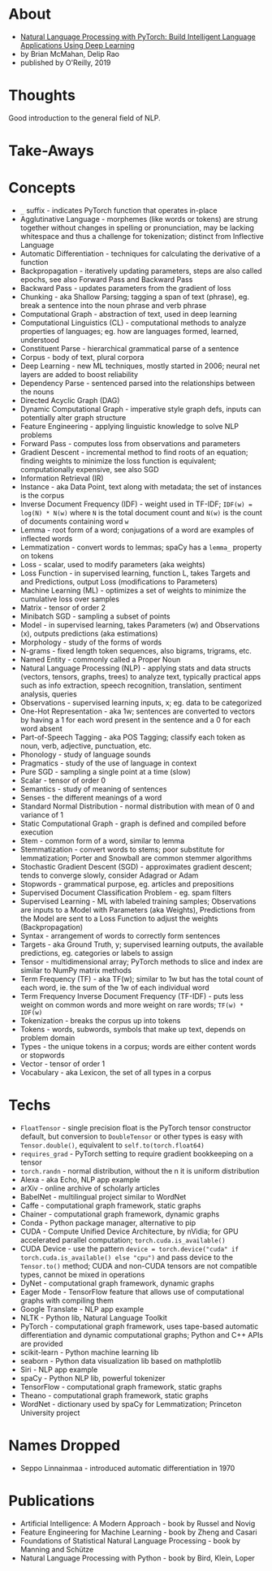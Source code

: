 # About

* [Natural Language Processing with PyTorch: Build Intelligent Language Applications Using Deep Learning](https://www.oreilly.com/library/view/natural-language-processing/9781491978221/)
* by Brian McMahan, Delip Rao
* published by O'Reilly, 2019

# Thoughts

Good introduction to the general field of NLP.

# Take-Aways

# Concepts

* `_` suffix - indicates PyTorch function that operates in-place
* Agglutinative Language - morphemes (like words or tokens) are strung together without changes in spelling or pronunciation, may be lacking whitespace and thus a challenge for tokenization; distinct from Inflective Language
* Automatic Differentiation - techniques for calculating the derivative of a function
* Backpropagation - iteratively updating parameters, steps are also called epochs, see also Forward Pass and Backward Pass
* Backward Pass - updates parameters from the gradient of loss
* Chunking - aka Shallow Parsing; tagging a span of text (phrase), eg. break a sentence into the noun phrase and verb phrase
* Computational Graph - abstraction of text, used in deep learning
* Computational Linguistics (CL) - computational methods to analyze properties of languages; eg. how are languages formed, learned, understood
* Constituent Parse - hierarchical grammatical parse of a sentence
* Corpus - body of text, plural corpora
* Deep Learning - new ML techniques, mostly started in 2006; neural net layers are added to boost reliability
* Dependency Parse - sentenced parsed into the relationships between the nouns
* Directed Acyclic Graph (DAG)
* Dynamic Computational Graph - imperative style graph defs, inputs can potentially alter graph structure
* Feature Engineering - applying linguistic knowledge to solve NLP problems
* Forward Pass - computes loss from observations and parameters
* Gradient Descent - incremental method to find roots of an equation; finding weights to minimize the loss function is equivalent; computationally expensive, see also SGD
* Information Retrieval (IR)
* Instance - aka Data Point, text along with metadata; the set of instances is the corpus
* Inverse Document Frequency (IDF) - weight used in TF-IDF; `IDF(w) = log(N) * N(w)` where `N` is the total document count and `N(w)` is the count of documents containing word `w`
* Lemma - root form of a word; conjugations of a word are examples of inflected words
* Lemmatization - convert words to lemmas; spaCy has a `lemma_` property on tokens
* Loss - scalar, used to modify parameters (aka weights)
* Loss Function - in supervised learning, function L, takes Targets and and Predictions, output Loss (modifications to Parameters)
* Machine Learning (ML) - optimizes a set of weights to minimize the cumulative loss over samples
* Matrix - tensor of order 2
* Minibatch SGD - sampling a subset of points
* Model - in supervised learning, takes Parameters (w) and Observations (x), outputs predictions (aka estimations)
* Morphology - study of the forms of words
* N-grams - fixed length token sequences, also bigrams, trigrams, etc.
* Named Entity - commonly called a Proper Noun
* Natural Language Processing (NLP) - applying stats and data structs (vectors, tensors, graphs, trees) to analyze text, typically practical apps such as info extraction, speech recognition, translation, sentiment analysis, queries
* Observations - supervised learning inputs, x; eg. data to be categorized
* One-Hot Representation - aka 1w; sentences are converted to vectors by having a 1 for each word present in the sentence and a 0 for each word absent
* Part-of-Speech Tagging - aka POS Tagging; classify each token as noun, verb, adjective, punctuation, etc.
* Phonology - study of language sounds
* Pragmatics - study of the use of language in context
* Pure SGD - sampling a single point at a time (slow)
* Scalar - tensor of order 0
* Semantics - study of meaning of sentences
* Senses - the different meanings of a word
* Standard Normal Distribution - normal distribution with mean of 0 and variance of 1
* Static Computational Graph - graph is defined and compiled before execution
* Stem - common form of a word, similar to lemma
* Stemmatization - convert words to stems; poor substitute for lemmatization; Porter and Snowball are common stemmer algorithms
* Stochastic Gradient Descent (SGD) - approximates gradient descent; tends to converge slowly, consider Adagrad or Adam
* Stopwords - grammatical purpose, eg. articles and prepositions
* Supervised Document Classification Problem - eg. spam filters
* Supervised Learning - ML with labeled training samples; Observations are inputs to a Model with Parameters (aka Weights), Predictions from the Model are sent to a Loss Function to adjust the weights (Backpropagation)
* Syntax - arrangement of words to correctly form sentences
* Targets - aka Ground Truth, y; supervised learning outputs, the available predictions, eg. categories or labels to assign
* Tensor - multidimensional array; PyTorch methods to slice and index are similar to NumPy matrix methods
* Term Frequency (TF) - aka TF(w); similar to 1w but has the total count of each word, ie. the sum of the 1w of each individual word
* Term Frequency Inverse Document Frequency (TF-IDF) - puts less weight on common words and more weight on rare words; `TF(w) * IDF(w)`
* Tokenization - breaks the corpus up into tokens
* Tokens - words, subwords, symbols that make up text, depends on problem domain
* Types - the unique tokens in a corpus; words are either content words or stopwords
* Vector - tensor of order 1
* Vocabulary - aka Lexicon, the set of all types in a corpus

# Techs

* `FloatTensor` - single precision float is the PyTorch tensor constructor default, but conversion to `DoubleTensor` or other types is easy with `Tensor.double()`, equivalent to `self.to(torch.float64)`
* `requires_grad` - PyTorch setting to require gradient bookkeeping on a tensor
* `torch.randn` - normal distribution, without the n it is uniform distribution
* Alexa - aka Echo, NLP app example
* arXiv - online archive of scholarly articles
* BabelNet - multilingual project similar to WordNet
* Caffe - computational graph framework, static graphs
* Chainer - computational graph framework, dynamic graphs
* Conda - Python package manager, alternative to pip
* CUDA - Compute Unified Device Architecture, by nVidia; for GPU accelerated parallel computation; `torch.cuda.is_available()`
* CUDA Device - use the pattern `device = torch.device("cuda" if torch.cuda.is_available() else "cpu")` and pass device to the `Tensor.to()` method; CUDA and non-CUDA tensors are not compatible types, cannot be mixed in operations
* DyNet - computational graph framework, dynamic graphs
* Eager Mode - TensorFlow feature that allows use of computational graphs with compiling them
* Google Translate - NLP app example
* NLTK - Python lib, Natural Language Toolkit
* PyTorch - computational graph framework, uses tape-based automatic differentiation and dynamic computational graphs; Python and C++ APIs are provided
* scikit-learn - Python machine learning lib
* seaborn - Python data visualization lib based on mathplotlib
* Siri - NLP app example
* spaCy - Python NLP lib, powerful tokenizer
* TensorFlow - computational graph framework, static graphs
* Theano - computational graph framework, static graphs
* WordNet - dictionary used by spaCy for Lemmatization; Princeton University project

# Names Dropped

* Seppo Linnainmaa - introduced automatic differentiation in 1970

# Publications

* Artificial Intelligence: A Modern Approach - book by Russel and Novig
* Feature Engineering for Machine Learning - book by Zheng and Casari
* Foundations of Statistical Natural Language Processing - book by Manning and Schütze
* Natural Language Processing with Python - book by Bird, Klein, Loper
